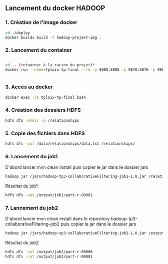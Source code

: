 ## Lancement du docker HADOOP

### 1. Création de l'image docker
```bash
cd ./deploy
docker buildx build -t hadoop-project-img . 

```
### 2. Lancement du container
```bash

cd .. (retourner à la racine du projet)*
docker run --name=tploix-tp-final --rm -p 8088:8088 -p 9870:9870 -p 9864:9864 -v ./data:/data -v ./jars:/jars -d hadoop-project-img
    
```

### 3. Accès au docker 
```bash
docker exec -it tploix-tp-final bash
```

### 4. Création des dossiers HDFS
```bash
hdfs dfs -mkdir -p /relationships
```

### 5. Copie des fichiers dans HDFS
```bash
hdfs dfs -put /data/relationships/data.txt /relationships/
```

### 6. Lancement du job1

D'abord lancer mvn clean install
puis copier le jar dans le dossier jars
```bash
hadoop jar /jars/hadoop-tp3-collaborativeFiltering-job1-1.0.jar /relationships/data.txt /output/job1

```

Résultat du job1
```bash
hdfs dfs -cat /output/job1/part-r-00001
```


### 7. Lancement du job2

D'abord lancer mvn clean install dans le répository hadoop-tp3-collaborativeFiltering-job2
puis copier le jar dans le dossier jars
```bash
hadoop jar /jars/hadoop-tp3-collaborativeFiltering-job2-1.0.jar /output/job1/part-r-00001 /output/job2

```

Résultat du job2
```bash
hdfs dfs -cat /output/job2/part-r-00000
hdfs dfs -cat /output/job2/part-r-00001
```
